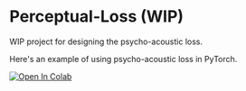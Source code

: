 # Perceptual-Loss (WIP)

WIP project for designing the psycho-acoustic loss.

Here's an example of using psycho-acoustic loss in PyTorch.

[![Open In Colab](https://colab.research.google.com/assets/colab-badge.svg)](https://colab.research.google.com/github/jerryuhoo/Perceptual-Loss/blob/main/example.ipynb)
